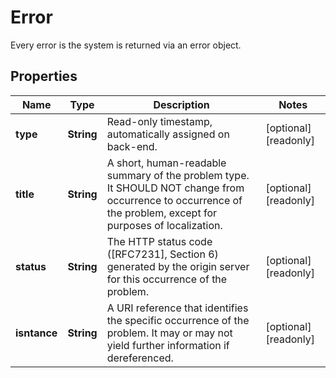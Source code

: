 

# Error

Every error is the system is returned via an error object.
## Properties

Name | Type | Description | Notes
------------ | ------------- | ------------- | -------------
**type** | **String** | Read-only timestamp, automatically assigned on back-end. |  [optional] [readonly]
**title** | **String** | A short, human-readable summary of the problem type. It SHOULD NOT change from occurrence to occurrence of the problem, except for purposes of localization. |  [optional] [readonly]
**status** | **String** | The HTTP status code ([RFC7231], Section 6) generated by the origin server for this occurrence of the problem. |  [optional] [readonly]
**isntance** | **String** | A URI reference that identifies the specific occurrence of the problem.  It may or may not yield further information if dereferenced. |  [optional] [readonly]



